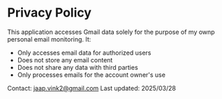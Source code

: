 # Privacy Policy

This application accesses Gmail data solely for the purpose of my ownp personal email monitoring. It:
- Only accesses email data for authorized users
- Does not store any email content
- Does not share any data with third parties
- Only processes emails for the account owner's use

Contact: jaap.vink2@gmail.com
Last updated: 2025/03/28
